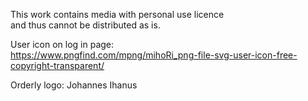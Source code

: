 This work contains media with personal use licence</br>
and thus cannot be distributed as is.</br>

User icon on log in page: </br>
https://www.pngfind.com/mpng/mihoRi_png-file-svg-user-icon-free-copyright-transparent/

Orderly logo:
Johannes Ihanus
